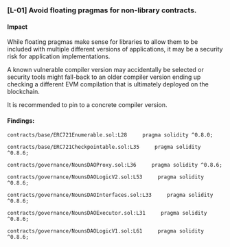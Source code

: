 ### [L-01] Avoid floating pragmas for non-library contracts.


#### Impact
While floating pragmas make sense for libraries to allow them to be included with multiple different versions of applications, it may be a security risk for application implementations.

A known vulnerable compiler version may accidentally be selected or security tools might fall-back to an older compiler version ending up checking a different EVM compilation that is ultimately deployed on the blockchain.

It is recommended to pin to a concrete compiler version.

#### Findings:
```
contracts/base/ERC721Enumerable.sol:L28     pragma solidity ^0.8.0;

contracts/base/ERC721Checkpointable.sol:L35     pragma solidity ^0.8.6;

contracts/governance/NounsDAOProxy.sol:L36     pragma solidity ^0.8.6;

contracts/governance/NounsDAOLogicV2.sol:L53     pragma solidity ^0.8.6;

contracts/governance/NounsDAOInterfaces.sol:L33     pragma solidity ^0.8.6;

contracts/governance/NounsDAOExecutor.sol:L31     pragma solidity ^0.8.6;

contracts/governance/NounsDAOLogicV1.sol:L61     pragma solidity ^0.8.6;

```
